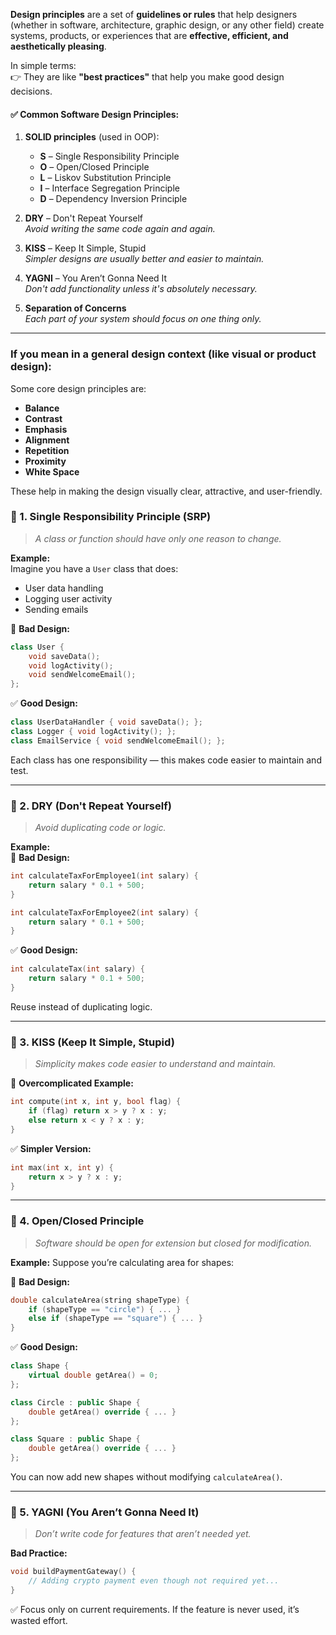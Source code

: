 **Design principles** are a set of **guidelines or rules** that help designers (whether in software, architecture, graphic design, or any other field) create systems, products, or experiences that are **effective, efficient, and aesthetically pleasing**.

In simple terms:  
👉 They are like **"best practices"** that help you make good design decisions.

#### ✅ Common Software Design Principles:

1. **SOLID principles** (used in OOP):
   - **S** – Single Responsibility Principle  
   - **O** – Open/Closed Principle  
   - **L** – Liskov Substitution Principle  
   - **I** – Interface Segregation Principle  
   - **D** – Dependency Inversion Principle  

2. **DRY** – Don't Repeat Yourself  
   *Avoid writing the same code again and again.*

3. **KISS** – Keep It Simple, Stupid  
   *Simpler designs are usually better and easier to maintain.*

4. **YAGNI** – You Aren’t Gonna Need It  
   *Don't add functionality unless it's absolutely necessary.*

5. **Separation of Concerns**  
   *Each part of your system should focus on one thing only.*

---

### If you mean in a **general design** context (like visual or product design):

Some core design principles are:
- **Balance**
- **Contrast**
- **Emphasis**
- **Alignment**
- **Repetition**
- **Proximity**
- **White Space**

These help in making the design visually clear, attractive, and user-friendly.

### 🔹 1. **Single Responsibility Principle (SRP)**  
> *A class or function should have only one reason to change.*

**Example:**  
Imagine you have a `User` class that does:
- User data handling  
- Logging user activity  
- Sending emails

🔻 **Bad Design:**
```cpp
class User {
    void saveData();
    void logActivity();
    void sendWelcomeEmail();
};
```

✅ **Good Design:**
```cpp
class UserDataHandler { void saveData(); };
class Logger { void logActivity(); };
class EmailService { void sendWelcomeEmail(); };
```
Each class has one responsibility — this makes code easier to maintain and test.

---

### 🔹 2. **DRY (Don't Repeat Yourself)**  
> *Avoid duplicating code or logic.*

**Example:**  
🔻 **Bad Design:**
```c
int calculateTaxForEmployee1(int salary) {
    return salary * 0.1 + 500;
}

int calculateTaxForEmployee2(int salary) {
    return salary * 0.1 + 500;
}
```

✅ **Good Design:**
```c
int calculateTax(int salary) {
    return salary * 0.1 + 500;
}
```
Reuse instead of duplicating logic.

---

### 🔹 3. **KISS (Keep It Simple, Stupid)**  
> *Simplicity makes code easier to understand and maintain.*

🔻 **Overcomplicated Example:**
```cpp
int compute(int x, int y, bool flag) {
    if (flag) return x > y ? x : y;
    else return x < y ? x : y;
}
```

✅ **Simpler Version:**
```cpp
int max(int x, int y) {
    return x > y ? x : y;
}
```

---

### 🔹 4. **Open/Closed Principle**  
> *Software should be open for extension but closed for modification.*

**Example:**
Suppose you’re calculating area for shapes:

🔻 **Bad Design:**
```cpp
double calculateArea(string shapeType) {
    if (shapeType == "circle") { ... }
    else if (shapeType == "square") { ... }
}
```

✅ **Good Design:**
```cpp
class Shape {
    virtual double getArea() = 0;
};

class Circle : public Shape {
    double getArea() override { ... }
};

class Square : public Shape {
    double getArea() override { ... }
};
```

You can now add new shapes without modifying `calculateArea()`.

---

### 🔹 5. **YAGNI (You Aren’t Gonna Need It)**  
> *Don’t write code for features that aren’t needed yet.*

**Bad Practice:**
```cpp
void buildPaymentGateway() {
    // Adding crypto payment even though not required yet...
}
```

✅ Focus only on current requirements. If the feature is never used, it’s wasted effort.
 

 